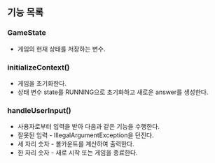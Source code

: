 ## 기능 목록

### GameState
* 게임의 현재 상태를 저장하는 변수.

### initializeContext()
* 게임을 초기화한다.
* 상태 변수 state를 RUNNING으로 초기화하고 새로운 answer를 생성한다.

### handleUserInput()
* 사용자로부터 입력을 받아 다음과 같은 기능을 수행한다.
* 잘못된 입력 - IllegalArgumentException을 던진다.
* 세 자리 숫자 - 볼카운트를 계산하여 출력한다.
* 한 자리 숫자 - 새로 시작 또는 게임을 종료한다.